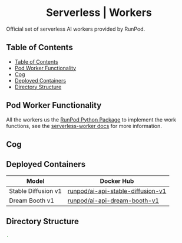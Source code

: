 <div align="center">

<h1>Serverless | Workers</h1>

</div>

Official set of serverless AI workers provided by RunPod.

## Table of Contents

- [Table of Contents](#table-of-contents)
- [Pod Worker Functionality](#pod-worker-functionality)
- [Cog](#cog)
- [Deployed Containers](#deployed-containers)
- [Directory Structure](#directory-structure)

## Pod Worker Functionality

All the workers us the [RunPod Python Package](https://github.com/runpod/runpod-python) to implement the work functions, see the [serverless-worker docs](https://github.com/runpod/runpod-python/blob/master/docs/serverless-worker.md) for more information.

## Cog

## Deployed Containers

| Model               | Docker Hub                                                                                      |
|---------------------|-------------------------------------------------------------------------------------------------|
| Stable Diffusion v1 | [runpod/ai-api-stable-diffusion-v1](https://hub.docker.com/r/runpod/ai-api-stable-diffusion-v1) |
| Dream Booth v1      | [runpod/ai-api-dream-booth-v1](https://hub.docker.com/r/runpod/ai-api-dream-booth-v1)           |

## Directory Structure

```bash
.
```
